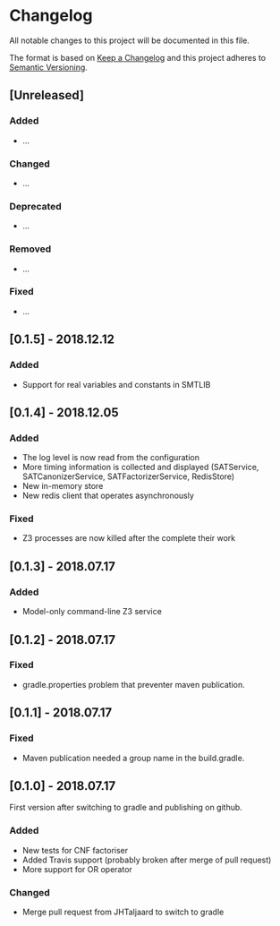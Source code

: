 # Changelog
All notable changes to this project will be documented in this file.

The format is based on [Keep a Changelog](http://keepachangelog.com/en/1.0.0/)
and this project adheres to [Semantic Versioning](http://semver.org/spec/v2.0.0.html).

## [Unreleased]

### Added
- ...

### Changed
- ...

### Deprecated
- ...

### Removed
- ...

### Fixed
- ...


## [0.1.5] - 2018.12.12

### Added
- Support for real variables and constants in SMTLIB


## [0.1.4] - 2018.12.05

### Added
- The log level is now read from the configuration
- More timing information is collected and displayed (SATService, SATCanonizerService, SATFactorizerService, RedisStore)
- New in-memory store
- New redis client that operates asynchronously

### Fixed
- Z3 processes are now killed after the complete their work


## [0.1.3] - 2018.07.17

### Added
- Model-only command-line Z3 service



## [0.1.2] - 2018.07.17

### Fixed
- gradle.properties problem that preventer maven publication.



## [0.1.1] - 2018.07.17

### Fixed
- Maven publication needed a group name in the build.gradle.



## [0.1.0] - 2018.07.17

First version after switching to gradle and publishing on github.

### Added
- New tests for CNF factoriser
- Added Travis support (probably broken after merge of pull request)
- More support for OR operator

### Changed
- Merge pull request from JHTaljaard to switch to gradle
